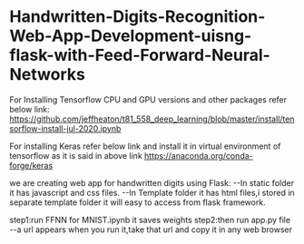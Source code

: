 # Handwritten-Digits-Recognition-Web-App-Development-uisng-flask-with-Feed-Forward-Neural-Networks


For Installing Tensorflow CPU and GPU versions and other packages refer below link: 
https://github.com/jeffheaton/t81_558_deep_learning/blob/master/install/tensorflow-install-jul-2020.ipynb

For installing Keras refer below link and install it in virtual environment of tensorflow as it is said in above link https://anaconda.org/conda-forge/keras

we are creating web app for handwritten digits using Flask:
--In static folder it has javascript and css files.
--In Template folder it has html files,i stored in separate template folder it will easy to access from flask framework.

step1:run FFNN for MNIST.ipynb it saves weights
step2:then run app.py file
--a url appears when you run it,take that url and copy it in any web browser
